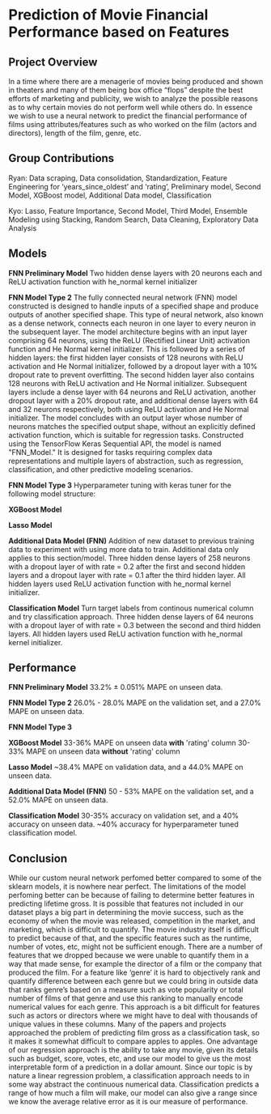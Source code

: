 # Prediction of Movie Financial Performance based on Features

## Project Overview
  In a time where there are a menagerie of movies being produced and shown in theaters and many of them being box office “flops” despite the best efforts of marketing and publicity, we wish to analyze the possible reasons as to why certain movies do not perform well while others do. In essence we wish to use a neural network to predict the financial performance of films using attributes/features such as who worked on the film (actors and directors), length of the film, genre, etc.

## Group Contributions

Ryan: Data scraping, Data consolidation, Standardization, Feature Engineering for ‘years_since_oldest’ and ‘rating’, Preliminary model, Second Model, XGBoost model, Additional Data model, Classification

Kyo: Lasso, Feature Importance, Second Model, Third Model, Ensemble Modeling using Stacking, Random Search, Data Cleaning, Exploratory Data Analysis

## Models
**FNN Preliminary Model**
Two hidden dense layers with 20 neurons each and ReLU activation function with he_normal kernel initializer

**FNN Model Type 2**
The fully connected neural network (FNN) model constructed is designed to handle inputs of a specified shape and produce outputs of another specified shape. This type of neural network, also known as a dense network, connects each neuron in one layer to every neuron in the subsequent layer. The model architecture begins with an input layer comprising 64 neurons, using the ReLU (Rectified Linear Unit) activation function and He Normal kernel initializer. This is followed by a series of hidden layers: the first hidden layer consists of 128 neurons with ReLU activation and He Normal initializer, followed by a dropout layer with a 10% dropout rate to prevent overfitting. The second hidden layer also contains 128 neurons with ReLU activation and He Normal initializer. Subsequent layers include a dense layer with 64 neurons and ReLU activation, another dropout layer with a 20% dropout rate, and additional dense layers with 64 and 32 neurons respectively, both using ReLU activation and He Normal initializer. The model concludes with an output layer whose number of neurons matches the specified output shape, without an explicitly defined activation function, which is suitable for regression tasks. Constructed using the TensorFlow Keras Sequential API, the model is named "FNN_Model." It is designed for tasks requiring complex data representations and multiple layers of abstraction, such as regression, classification, and other predictive modeling scenarios.

**FNN Model Type 3**
Hyperparameter tuning with keras tuner for the following model structure:

**XGBoost Model**

**Lasso Model**

**Additional Data Model (FNN)**
Addition of new dataset to previous training data to experiment with using more data to train. Additional data only applies to this section/model. Three hidden dense layers of 258 neurons with a dropout layer of with rate = 0.2 after the first and second hidden layers and a dropout layer with rate = 0.1 after the third hidden layer. All hidden layers used ReLU activation function with he_normal kernel initializer.

**Classification Model**
Turn target labels from continous numerical column and try classification approach. Three hidden dense layers of 64 neurons with a dropout layer of with rate = 0.3 between the second and third hidden layers. All hidden layers used ReLU activation function with he_normal kernel initializer.

## Performance
**FNN Preliminary Model**
33.2% ± 0.051% MAPE on unseen data.

**FNN Model Type 2**
 26.0% -  28.0% MAPE on the validation set, and a 27.0% MAPE on unseen data. 

 **FNN Model Type 3**

**XGBoost Model**
33-36% MAPE on unseen data **with** 'rating' column
30-33% MAPE on unseen data **without** 'rating' column

**Lasso Model**
~38.4% MAPE on validation data, and a 44.0% MAPE on unseen data.

**Additional Data Model (FNN)**
50 - 53% MAPE on the validation set, and a 52.0% MAPE on unseen data.

**Classification Model**
30-35% accuracy on validation set, and a 40% accuracy on unseen data.
~40% accuracy for hyperparameter tuned classification model.

## Conclusion
While our custom neural network perfomed better compared to some of the sklearn models, it is nowhere near perfect. The limitations of the model perfoming better can be because of failing to determine better features in predicting lifetime gross. It is possible that features not included in our dataset plays a big part in determining the movie success, such as the economy of when the movie was released, competition in the market, and marketing, which is difficult to quantify. The movie industry itself is difficult to predict because of that, and the specific features such as the runtime, number of votes, etc, might not be sufficient enough. There are a number of features that we dropped because we were unable to quantify them in a way that made sense, for example the director of a film or the company that produced the film. For a feature like ‘genre’ it is hard to objectively rank and quantify difference between each genre but we could bring in outside data that ranks genre’s based on a measure such as vote popularity or total number of films of that genre and use this ranking to manually encode numerical values for each genre. This approach is a bit difficult for features such as actors or directors where we might have to deal with thousands of unique values in these columns.
Many of the papers and projects approached the problem of predicting film gross as a classification task, so it makes it somewhat difficult to compare apples to apples. One advantage of our regression approach is the ability to take any movie, given its details such as budget, score, votes, etc, and use our model to give us the most interpretable form of a prediction in a dollar amount. Since our topic is by nature a linear regression problem, a classification approach needs to in some way abstract the continuous numerical data. Classification predicts a range of how much a film will make, our model can also give a range since we know the average relative error as it is our measure of performance. 
